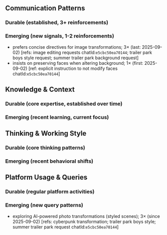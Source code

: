 ## Communication Patterns
### Durable (established, 3+ reinforcements)

### Emerging (new signals, 1-2 reinforcements)
- prefers concise directives for image transformations; 3× (last: 2025-09-02) [refs: image editing requests chatId:`e5cbc50ea70144`; trailer park boys style request; summer trailer park background request]
- insists on preserving faces when altering background; 1× (first: 2025-09-02) [ref: explicit instruction to not modify faces chatId:`e5cbc50ea70144`]

## Knowledge & Context
### Durable (core expertise, established over time)

### Emerging (recent learning, current focus)

## Thinking & Working Style
### Durable (core thinking patterns)

### Emerging (recent behavioral shifts)

## Platform Usage & Queries
### Durable (regular platform activities)

### Emerging (new query patterns)
- exploring AI-powered photo transformations (styled scenes); 3× (since 2025-09-02) [refs: cyberpunk transformation; trailer park boys style; summer trailer park request chatId:`e5cbc50ea70144`]